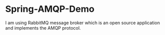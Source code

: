 # Spring-AMQP-Demo
I am using RabbitMQ message broker which is an open source application and implements the AMQP protocol.
